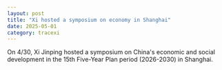 ```yaml
---
layout: post
title: "Xi hosted a symposium on economy in Shanghai"
date: 2025-05-01
category: tracexi
---
```


On 4/30, Xi Jinping hosted a symposium on China's economic and social development in the 15th Five-Year Plan period (2026-2030) in Shanghai.